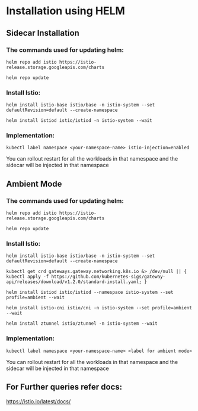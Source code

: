 # **Installation using HELM**

## Sidecar Installation

### **The commands used for updating helm:**

`helm repo add istio https://istio-release.storage.googleapis.com/charts`

`helm repo update`

### **Install Istio:**

`helm install istio-base istio/base -n istio-system --set defaultRevision=default --create-namespace`

`helm install istiod istio/istiod -n istio-system --wait`

### **Implementation:**

`kubectl label namespace <your-namespace-name> istio-injection=enabled`

You can rollout restart for all the workloads in that namespace and the sidecar will be injected in that namespace

## Ambient Mode

### **The commands used for updating helm:**

`helm repo add istio https://istio-release.storage.googleapis.com/charts`

`helm repo update`

### **Install Istio:**

`helm install istio-base istio/base -n istio-system --set defaultRevision=default --create-namespace`

`kubectl get crd gateways.gateway.networking.k8s.io &> /dev/null || { kubectl apply -f https://github.com/kubernetes-sigs/gateway-api/releases/download/v1.2.0/standard-install.yaml; }`

`helm install istiod istio/istiod --namespace istio-system --set profile=ambient --wait`

`helm install istio-cni istio/cni -n istio-system --set profile=ambient --wait`

`helm install ztunnel istio/ztunnel -n istio-system --wait`

### **Implementation:**

`kubectl label namespace <your-namespace-name> <label for ambient mode>`

You can rollout restart for all the workloads in that namespace and the sidecar will be injected in that namespace

## **For Further queries refer docs:**

https://istio.io/latest/docs/
